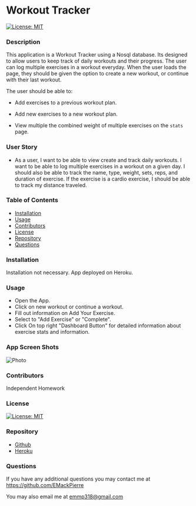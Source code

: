 # Workout Tracker
  
  [![License: MIT](https://img.shields.io/badge/License-MIT-yellow.svg)](https://opensource.org/licenses/MIT)
  
  ### Description

  This application is a Workout Tracker using a Nosql database. Its designed to allow users to keep track of daily workouts and their progress. The user can log multiple exercises in a workout everyday. When the user loads the page, they should be given the option to create a new workout, or continue with their last workout.

  The user should be able to:

  * Add exercises to a previous workout plan.

  * Add new exercises to a new workout plan.

  * View multiple the combined weight of multiple exercises on the `stats` page.

  ### User Story

  * As a user, I want to be able to view create and track daily workouts. I want to be able to log multiple exercises in a workout on a given day. I should also be able to track the name, type, weight, sets, reps, and duration of exercise. If the exercise is a cardio exercise, I should be able to track my distance traveled.
  
  ### Table of Contents

  * [Installation](#installation)
  * [Usage](#usage)
  * [Contributors](#contributors)
  * [License](#license)
  * [Repository](#Repository)
  * [Questions](#questions)

  ### Installation

  Installation not necessary. App deployed on Heroku.

  ### Usage

  * Open the App.
  * Click on new workout or continue a workout.
  * Fill out information on Add Your Exercise.
  * Select to "Add Exercise" or "Complete".
  * Click On top right "Dashboard Button" for detailed information about exercise stats and information. 

  ### App Screen Shots

  ![Photo]()   
  
  ### Contributors

  Independent Homework

  ### License

  [![License: MIT](https://img.shields.io/badge/License-MIT-yellow.svg)](https://opensource.org/licenses/MIT)

  ### Repository

  - [Github]()
  - [Heroku]()

  ### Questions

  If you have any additional questions you may contact me at https://github.com/EMackPierre

  You may also email me at emmp318@gmail.com
